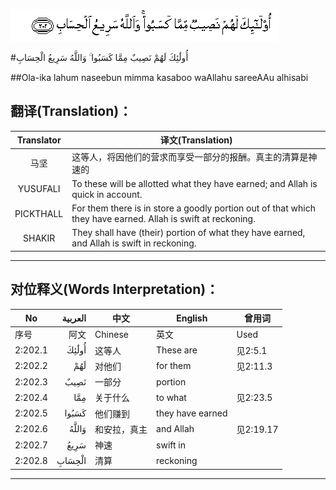 ![002:202](images/002_202.gif)

#أُولَٰئِكَ لَهُمْ نَصِيبٌ مِمَّا كَسَبُوا ۚ وَاللَّهُ سَرِيعُ الْحِسَابِ 

##Ola-ika lahum naseebun mimma kasaboo waAllahu sareeAAu alhisabi 

## 翻译(Translation)：

| Translator | 译文(Translation)                                            |
| :--------: | ------------------------------------------------------------ |
|    马坚    | 这等人，将因他们的营求而享受一部分的报酬。真主的清算是神速的 |
|  YUSUFALI  | To these will be allotted what they have earned; and Allah is quick in account. |
| PICKTHALL  | For them there is in store a goodly portion out of that which they have earned. Allah is swift at reckoning. |
|   SHAKIR   | They shall have (their) portion of what they have earned, and Allah is swift in reckoning. |

---

## 对位释义(Words Interpretation)：

| No   | العربية | 中文    | English | 曾用词 |
| ---- | ------: | ------- | ------- | ------ |
| 序号 |    阿文 | Chinese | 英文    | Used   |
| 2:202.1 | أُولَٰئِكَ  | 这等人       | These are        | 见2:5.1   |
| 2:202.2 | لَهُمْ    | 对他们 | for them         | 见2:11.3  |
| 2:202.3 | نَصِيبٌ   | 一部分       | portion          |           |
| 2:202.4 | مِمَّا    | 关于什么     | to what          | 见2:23.5  |
| 2:202.5 | كَسَبُوا  | 他们赚到     | they have earned |           |
| 2:202.6 | وَاللَّهُ  | 和安拉，真主 | and Allah        | 见2:19.17 |
| 2:202.7 | سَرِيعُ   | 神速         | swift in         |           |
| 2:202.8 | الْحِسَابِ | 清算         | reckoning        |           |

---
